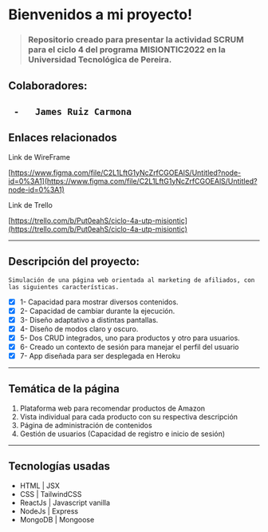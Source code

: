 # Bienvenidos a mi proyecto!

>### Repositorio creado para presentar la actividad SCRUM para el ciclo 4 del programa MISIONTIC2022 en la Universidad Tecnológica de Pereira.

## Colaboradores:
``	-	James Ruiz Carmona
``
---
## Enlaces relacionados
Link de WireFrame

[https://www.figma.com/file/C2L1LftG1yNcZrfCGOEAlS/Untitled?node-id=0%3A1](https://www.figma.com/file/C2L1LftG1yNcZrfCGOEAlS/Untitled?node-id=0%3A1)

Link de Trello

[https://trello.com/b/Put0eahS/ciclo-4a-utp-misiontic](https://trello.com/b/Put0eahS/ciclo-4a-utp-misiontic)

---
## Descripción del proyecto: 
`Simulación de una página web orientada al marketing de afiliados, con las siguientes características.`
 - [x] 1- Capacidad para mostrar diversos contenidos.
 - [x] 2- Capacidad de cambiar durante la ejecución.
 - [x] 3- Diseño adaptativo a distintas pantallas.
 - [x] 4- Diseño de modos claro y oscuro.
 - [x] 5- Dos CRUD integrados, uno para productos y otro para usuarios.
 - [x] 6- Creado un contexto de sesión para manejar el perfil del usuario
 - [x] 7- App diseñada para ser desplegada en Heroku

---
## Temática de la página

 1. Plataforma web para recomendar productos de Amazon
 2. Vista individual para cada producto con su respectiva descripción
 3. Página de administración de contenidos
 4. Gestión de usuarios (Capacidad de registro e inicio de sesión)

---
## Tecnologías usadas
- HTML	|	JSX
- CSS		|	TailwindCSS
- ReactJs	|	Javascript vanilla
- NodeJs	|	Express
- MongoDB	|	Mongoose